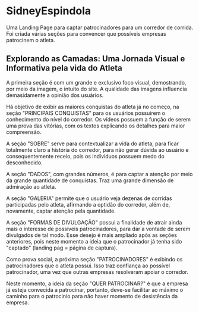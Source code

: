 # SidneyEspindola
Uma Landing Page para captar patrocinadores para um corredor de corrida. Foi criada várias seções para convencer que possíveis empresas patrocinem o atleta.

## Explorando as Camadas: Uma Jornada Visual e Informativa pela vida do Atleta

A primeira seção é com um grande e exclusivo foco visual, demostrando, por meio da imagem, o intuito do site. A qualidade das imagens influencia demasidamente a opinião dos usuários.

Há objetivo de exibir as maiores conquistas do atleta já no começo, na seção "PRINCIPAIS CONQUISTAS" para os usuários possuirem o conhecimento do nível do corredor. Os vídeos possuem a função de serem uma prova das vitórias, com os textos explicando os detalhes para maior compreensão.

A seção "SOBRE" serve para contextualizar a vida do atleta, para ficar totalmente claro a história do corredor, para não gerar dúvida ao usuário e consequentemente receio, pois os indivíduos possuem medo do desconhecido.

A seção "DADOS", com grandes números, é para captar a atenção por meio da grande quantidade de conquistas. Traz uma grande dimensão de admiração ao atleta.

A seção "GALERIA" permite que o usuário veja dezenas de corridas participadas pelo atleta, afirmando a optidão do corredor, além de, novamente, captar atenção pela quantidade.

A seção "FORMAS DE DIVULGAÇÃO" possui a finalidade de atrair ainda mais o interesse de possíveis patrocinadores, para dar a vontade de serem divulgados de tal modo. Esse desejo é mais ampliado após as seções anteriores, pois neste momento a ideia que o patrocinador já tenha sido "captado" (landing pag = página de captura).

Como prova social, a próxima seção "PATROCINADORES" é exibindo os patrocinadores que o atleta possui. Isso traz confiança ao possível patrocinador, uma vez que outras empresas resolveram apoiar o corredor.

Neste momento, a ideia da seção "QUER PATROCINAR?" é que a empresa já esteja convecida a patrocinar, portanto, deve-se facilitar ao máximo o caminho para o patrocinio para não haver momento de desistência da empresa.


